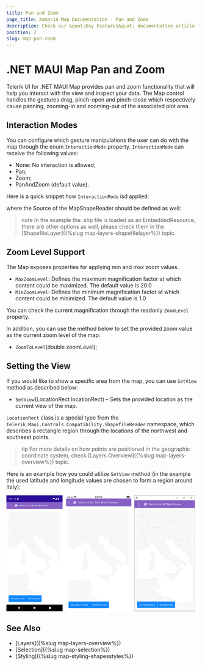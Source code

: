 ```yaml
---
title: Pan and Zoom
page_title: Xamarin Map Documentation - Pan and Zoom
description: Check our &quot;Key Features&quot; documentation article for Telerik Map for Xamarin control.
position: 2
slug: map-pan-zoom
---
```


# .NET MAUI Map Pan and Zoom

Telerik UI for .NET MAUI Map provides pan and zoom functionality that will help you interact with the view and inspect your data. The Map control handles the gestures drag, pinch-open and pinch-close which respectively cause panning, zooming-in and zooming-out of the associated plot area.

## Interaction Modes

You can configure which gesture manipulations the user can do with the map through the enum `InteractionMode` property. `InteractionMode` can receive the following values:

* None: No interaction is allowed;
* Pan; 
* Zoom;
* PanAndZoom (default value).

Here is a quick snippet how `InteractionMode` isd applied:

<snippet id='map-interaction-mode-xaml' />

where the Source of the MapShapeReader should be defined as well:

<snippet id='map-interactionmode-settintsource' />

>note In the example the .shp file is loaded as an EmbeddedResource, there are other options as well, please check them in the [ShapefileLayer]({%slug map-layers-shapefilelayer%}) topic.

## Zoom Level Support

The Map exposes properties for applying min and max zoom values.

* `MaxZoomLevel`: Defines the maximum magnification factor at which content could be maximized. The default value is 20.0
* `MinZoomLevel`: Defines the minimum magnification factor at which content could be minimized. The default value is 1.0

You can check the current magnification through the readonly `ZoomLevel` property.

<snippet id='map-zoom-level-xaml' />

In addition, you can use the method below to set the provided zoom value as the current zoom level of the map:

* `ZoomToLevel`(double zoomLevel);

## Setting the View

If you would like to show a specific area from the map, you can use `SetView` method as described below:

* `SetView`(LocationRect locationRect) – Sets the provided location as the current view of the map. 

`LocationRect` class is a special type from the `Telerik.Maui.Controls.Compatibility.ShapefileReader` namespace, which describes a rectangle region through the locations of the northwest and southeast points.  

>tip For more details on how points are positioned in the geographic coordinate system, check [Layers Overview]({%slug map-layers-overview%}) topic. 

Here is an example how you could utilize `SetView` method (in the example the used latitude and longitude values are chosen to form a region around Italy):

<snippet id='map-setview-code' />

![Map SetView](images/map_getbestview.png)

## See Also

- [Layers]({%slug map-layers-overview%})
- [Selection]({%slug map-selection%})
- [Styling]({%slug map-styling-shapesstyles%})

